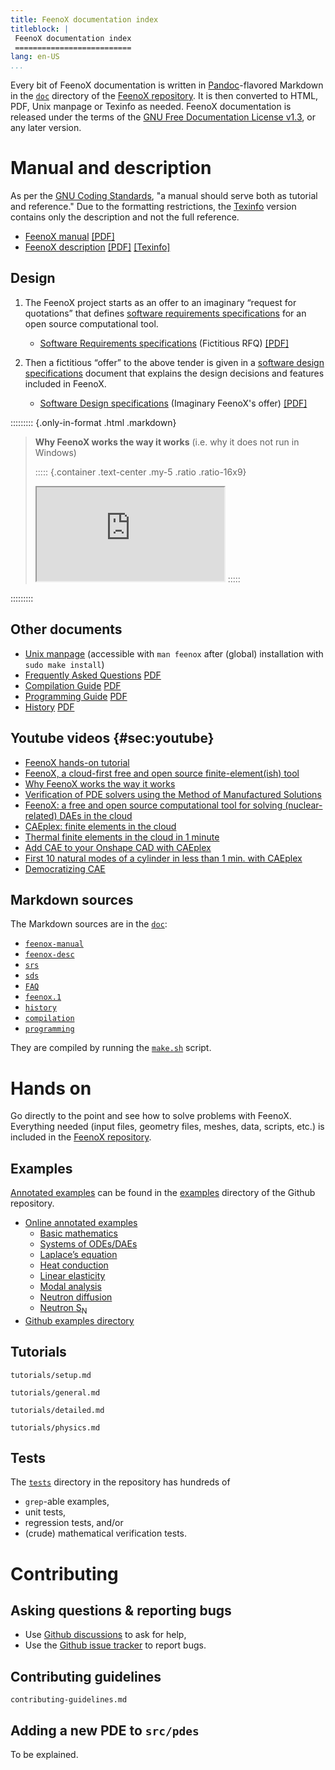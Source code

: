 ```yaml
---
title: FeenoX documentation index
titleblock: |
 FeenoX documentation index
 ==========================
lang: en-US
...
```


Every bit of FeenoX documentation is written in [Pandoc](https://pandoc.org/)-flavored Markdown in the [`doc`](https://github.com/seamplex/feenox/tree/main/doc) directory of the [FeenoX repository](https://github.com/seamplex/feenox/).
It is then converted to HTML, PDF, Unix manpage or Texinfo as needed.
FeenoX documentation is released under the terms of the [GNU Free Documentation License v1.3](https://www.gnu.org/licenses/fdl-1.3.html), or any later version.


# Manual and description


As per the [GNU Coding Standards](https://www.gnu.org/prep/standards/standards.html#GNU-Manuals), "a manual should serve both as tutorial and reference." Due to the formatting restrictions, the [Texinfo](https://www.gnu.org/software/texinfo/) version contains only the description and not the full reference.

 * [FeenoX manual](https://www.seamplex.com/feenox/doc/feenox-manual.html) [[PDF]](https://www.seamplex.com/feenox/doc/feenox-manual.pdf)
 * [FeenoX description](https://www.seamplex.com/feenox/doc/feenox-desc.html) [[PDF]](https://www.seamplex.com/feenox/doc/feenox-desc.pdf) [[Texinfo]](https://www.seamplex.com/feenox/doc/feenox-desc.texi)


## Design

 1. The FeenoX project starts as an offer to an imaginary “request for quotations” that defines [software requirements specifications](https://seamplex.com/feenox/doc/srs.html) for an open source computational tool.

     * [Software Requirements specifications](https://seamplex.com/feenox/doc/srs.html) (Fictitious RFQ) [[PDF]](https://www.seamplex.com/feenox/doc/srs.pdf)

 2. Then a fictitious “offer” to the above tender is given in a [software design specifications](https://seamplex.com/feenox/doc/srs.html) document that explains the design decisions and features included in FeenoX.

     * [Software Design specifications](https://seamplex.com/feenox/doc/sds.html) (Imaginary FeenoX's offer) [[PDF]](https://www.seamplex.com/feenox/doc/sds.pdf)

 
::::::::: {.only-in-format .html .markdown}
> **Why FeenoX works the way it works** (i.e. why it does not run in Windows) 
>
> ::::: {.container .text-center .my-5 .ratio .ratio-16x9}
> <iframe class="embed-responsive-item" src="https://www.youtube.com/embed/66WvYTb4pSg?rel=0" allowfullscreen></iframe>
> :::::
::::::::: 
 



    
## Other documents
 
 * [Unix manpage](https://www.seamplex.com/feenox/doc/feenox.1.html) (accessible with `man feenox` after (global) installation with `sudo make install`)
 * [Frequently Asked Questions](./FAQs.md) [PDF](https://www.seamplex.com/feenox/doc/FAQs.pdf)
 * [Compilation Guide](./compilation.md) [PDF](https://www.seamplex.com/feenox/doc/compilation.pdf)
 * [Programming Guide](./programming.md) [PDF](https://www.seamplex.com/feenox/doc/programming.pdf)
 * [History](./history.md) [PDF](https://www.seamplex.com/feenox/doc/history.pdf)

## Youtube videos {#sec:youtube}

 * [FeenoX hands-on tutorial](https://www.youtube.com/watch?v=b3K2QewI8jE) 
 * [FeenoX, a cloud-first free and open source finite-element(ish) tool](https://www.youtube.com/watch?v=EZSjFzJAhbw) 
 * [Why FeenoX works the way it works](https://www.youtube.com/watch?v=66WvYTb4pSg)
 * [Verification of PDE solvers using the Method of Manufactured Solutions](https://www.youtube.com/watch?v=mGNwL8TGijg)
 * [FeenoX: a free and open source computational tool for solving (nuclear-related) DAEs in the cloud](https://www.youtube.com/watch?v=e8kFmFOsbPk)
 * [CAEplex: finite elements in the cloud](https://www.youtube.com/watch?v=DOnoXo_MCZg)
 * [Thermal finite elements in the cloud in 1 minute](https://www.youtube.com/watch?v=mOxQeIk2WJA)
 * [Add CAE to your Onshape CAD with CAEplex](https://www.youtube.com/watch?v=ylXAUAsfb5E)
 * [First 10 natural modes of a cylinder in less than 1 min. with CAEplex](https://www.youtube.com/watch?v=kD3tQdq17ZE)
 * [Democratizing CAE](https://www.youtube.com/watch?v=7KqiMbrSLDc)
    




## Markdown sources

The Markdown sources are in the [`doc`](https://github.com/seamplex/feenox/tree/main/doc):

 * [`feenox-manual`](https://github.com/seamplex/feenox/blob/main/doc/feenox-desc.md)
 * [`feenox-desc`](https://github.com/seamplex/feenox/blob/main/doc/feenox-desc.md)
 * [`srs`](https://github.com/seamplex/feenox/blob/main/doc/srs.md)
 * [`sds`](https://github.com/seamplex/feenox/blob/main/doc/sds.md)
 * [`FAQ`](https://github.com/seamplex/feenox/blob/main/doc/FAQ.md)
 * [`feenox.1`](https://github.com/seamplex/feenox/blob/main/doc/feenox.1.md)
 * [`history`](https://github.com/seamplex/feenox/blob/main/doc/history.md)
 * [`compilation`](https://github.com/seamplex/feenox/blob/main/doc/compilation.md)
 * [`programming`](https://github.com/seamplex/feenox/blob/main/doc/programming.md) 
 
They are compiled by running the [`make.sh`](https://github.com/seamplex/feenox/blob/main/doc/make.sh) script.
 
 
# Hands on

Go directly to the point and see how to solve problems with FeenoX.
Everything needed (input files, geometry files, meshes, data, scripts, etc.) is included in the [FeenoX repository](https://github.com/seamplex/feenox/).

## Examples

[Annotated examples](https://www.seamplex.com/feenox/examples) can be found in the [examples](https://github.com/seamplex/feenox/tree/main/examples) directory of the Github repository.

 * [Online annotated examples](https://www.seamplex.com/feenox/examples)
     - [Basic mathematics](https://seamplex.com/feenox/examples/basic.html)
     - [Systems of ODEs/DAEs](https://seamplex.com/feenox/examples/daes.html)
     - [Laplace’s equation](https://seamplex.com/feenox/examples/laplace.html)
     - [Heat conduction](https://seamplex.com/feenox/examples/thermal.html)
     - [Linear elasticity](https://seamplex.com/feenox/examples/mechanical.html)
     - [Modal analysis](https://seamplex.com/feenox/examples/modal.html)
     - [Neutron diffusion](https://seamplex.com/feenox/examples/neutron_diffusion.html)
     - [Neutron S<sub>N</sub>](https://seamplex.com/feenox/examples/neutron_sn.html)
 * [Github examples directory](https://github.com/seamplex/feenox/tree/main/examples)

 
## Tutorials


```{.include shift-heading-level-by=2}
tutorials/setup.md
```
 
 
```{.include shift-heading-level-by=2}
tutorials/general.md
```

```{.include shift-heading-level-by=2}
tutorials/detailed.md
```

```{.include shift-heading-level-by=2}
tutorials/physics.md
```

## Tests
 
The [`tests`](https://github.com/seamplex/feenox/tree/main/tests) directory in the repository has hundreds of
 
 - `grep`-able examples,
 - unit tests,
 - regression tests, and/or
 - (crude) mathematical verification tests.
 

# Contributing

## Asking questions & reporting bugs

 * Use [Github discussions](https://github.com/seamplex/feenox/discussions) to ask for help,
 * Use the [Github issue tracker](https://github.com/seamplex/feenox/issues) to report bugs.

  
## Contributing guidelines

```include
contributing-guidelines.md
```

## Adding a new PDE to `src/pdes`

To be explained.
